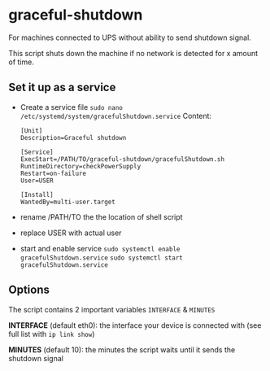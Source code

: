# graceful-shutdown
For machines connected to UPS without ability to send shutdown signal.

This script shuts down the machine if no network is detected for x amount of time.

## Set it up as a service

- Create a service file
    `sudo nano /etc/systemd/system/gracefulShutdown.service`
    Content:
    ```
    [Unit]
    Description=Graceful shutdown

    [Service]
    ExecStart=/PATH/TO/graceful-shutdown/gracefulShutdown.sh
    RuntimeDirectory=checkPowerSupply
    Restart=on-failure
    User=USER

    [Install]
    WantedBy=multi-user.target
    ```

- rename /PATH/TO the the location of shell script
- replace USER with actual user

- start and enable service
    `sudo systemctl enable gracefulShutdown.service`
    `sudo systemctl start gracefulShutdown.service`

## Options

The script contains 2 important variables `INTERFACE` & `MINUTES`

**INTERFACE** (default eth0): the interface your device is connected with (see full list with `ip link show`)

**MINUTES** (default 10): the minutes the script waits until it sends the shutdown signal